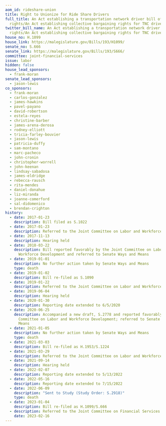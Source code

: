 ```yaml
---
aom_id: rideshare-union
title: Right to Unionize for Ride Share Drivers
full_title: An Act establishing a transportation network driver bill of
  rights/An Act establishing collective bargaining rights for TNC drivers
twitter_bill_name: An Act establishing a transportation network driver bill of
  rights/An Act establishing collective bargaining rights for TNC drivers
house_no: H.1099
house_link: https://malegislature.gov/Bills/193/H1099/
senate_no: S.666
senate_link: https://malegislature.gov/Bills/193/S666/
committee: joint-financial-services
issue: labor
hidden: false
house_lead_sponsors:
  - frank-moran
senate_lead_sponsors:
  - jason-lewis
co_sponsors:
  - frank-moran
  - carlos-gonzalez
  - james-hawkins
  - pavel-payano
  - david-robertson
  - estela-reyes
  - christine-barber
  - james-arena-derosa
  - rodney-elliott
  - tricia-farley-bouvier
  - jason-lewis
  - patricia-duffy
  - sam-montano
  - marc-pacheco
  - john-cronin
  - christopher-worrell
  - john-keenan
  - lindsay-sabadosa
  - james-eldridge
  - rebecca-rausch
  - rita-mendes
  - daniel-donahue
  - liz-miranda
  - joanne-comerford
  - sal-didomenico
  - brendan-crighton
history:
  - date: 2017-01-23
    description: Bill filed as S.1022
  - date: 2017-01-23
    description: Referred to the Joint Committee on Labor and Workforce Development
  - date: 2017-11-13
    description: Hearing held
  - date: 2018-03-22
    description: Bill reported favorably by the Joint Committee on Labor and
      Workforce Development and referred to Senate Ways and Means
  - date: 2019-01-01
    description: No further action taken by Senate Ways and Means
    type: death
  - date: 2019-01-02
    description: Bill re-filed as S.1090
  - date: 2019-01-22
    description: Referred to the Joint Committee on Labor and Workforce Development
  - date: 2019-06-04
    description: Hearing held
  - date: 2020-01-30
    description: Reporting date extended to 6/5/2020
  - date: 2020-06-25
    description: Accompanied a new draft, S.2778 and reported favorably by the Joint
      Committee on Labor and Workforce Development; referred to Senate Ways and
      Means
  - date: 2021-01-05
    description: No further action taken by Senate Ways and Means
    type: death
  - date: 2021-03-03
    description: Bill re-filed as H.1953/S.1224
  - date: 2021-03-29
    description: Referred to the Joint Committee on Labor and Workforce Development
  - date: 2021-09-14
    description: Hearing held
  - date: 2022-02-07
    description: Reporting date extended to 5/13/2022
  - date: 2022-05-16
    description: Reporting date extended to 7/15/2022
  - date: 2022-06-09
    description: "Sent to Study (Study Order: S.2918)"
    type: death
  - date: 2023-01-04
    description: Bill re-filed as H.1099/S.666
  - description: Referred to the Joint Committee on Financial Services
    date: 2023-02-16
---
```

